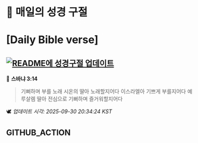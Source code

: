# 🙏 매일의 성경 구절
# [Daily Bible verse]
## [![README에 성경구절 업데이트](https://github.com/DONGSUKA/first_test/actions/workflows/update-readme-bible.yml/badge.svg)](https://github.com/DONGSUKA/first_test/actions/workflows/update-readme-bible.yml)
<!-- START_BIBLE_VERSE -->
📖 **스바냐 3:14**
> 기뻐하며 부를 노래 시온의 딸아 노래할지어다 이스라엘아 기쁘게 부를지어다 예루살렘 딸아 전심으로 기뻐하며 즐거워할지어다

🕊️ _업데이트 시각: 2025-09-30 20:34:24 KST_
  <!-- END_BIBLE_VERSE -->
## GITHUB_ACTION
